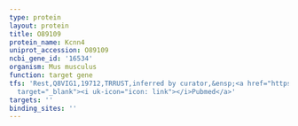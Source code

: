 ```yaml
---
type: protein
layout: protein
title: O89109
protein_name: Kcnn4
uniprot_accession: O89109
ncbi_gene_id: '16534'
organism: Mus musculus
function: target gene
tfs: 'Rest,Q8VIG1,19712,TRRUST,inferred by curator,&ensp;<a href="https://www.ncbi.nlm.nih.gov/pubmed/?term=16209944%5Buid%5D"
  target="_blank"><i uk-icon="icon: link"></i>Pubmed</a>'
targets: ''
binding_sites: ''
---
```

